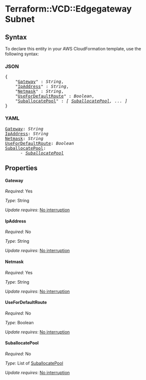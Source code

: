# Terraform::VCD::Edgegateway Subnet

## Syntax

To declare this entity in your AWS CloudFormation template, use the following syntax:

### JSON

<pre>
{
    "<a href="#gateway" title="Gateway">Gateway</a>" : <i>String</i>,
    "<a href="#ipaddress" title="IpAddress">IpAddress</a>" : <i>String</i>,
    "<a href="#netmask" title="Netmask">Netmask</a>" : <i>String</i>,
    "<a href="#usefordefaultroute" title="UseForDefaultRoute">UseForDefaultRoute</a>" : <i>Boolean</i>,
    "<a href="#suballocatepool" title="SuballocatePool">SuballocatePool</a>" : <i>[ <a href="subnet-suballocatepool.md">SuballocatePool</a>, ... ]</i>
}
</pre>

### YAML

<pre>
<a href="#gateway" title="Gateway">Gateway</a>: <i>String</i>
<a href="#ipaddress" title="IpAddress">IpAddress</a>: <i>String</i>
<a href="#netmask" title="Netmask">Netmask</a>: <i>String</i>
<a href="#usefordefaultroute" title="UseForDefaultRoute">UseForDefaultRoute</a>: <i>Boolean</i>
<a href="#suballocatepool" title="SuballocatePool">SuballocatePool</a>: <i>
      - <a href="subnet-suballocatepool.md">SuballocatePool</a></i>
</pre>

## Properties

#### Gateway

_Required_: Yes

_Type_: String

_Update requires_: [No interruption](https://docs.aws.amazon.com/AWSCloudFormation/latest/UserGuide/using-cfn-updating-stacks-update-behaviors.html#update-no-interrupt)

#### IpAddress

_Required_: No

_Type_: String

_Update requires_: [No interruption](https://docs.aws.amazon.com/AWSCloudFormation/latest/UserGuide/using-cfn-updating-stacks-update-behaviors.html#update-no-interrupt)

#### Netmask

_Required_: Yes

_Type_: String

_Update requires_: [No interruption](https://docs.aws.amazon.com/AWSCloudFormation/latest/UserGuide/using-cfn-updating-stacks-update-behaviors.html#update-no-interrupt)

#### UseForDefaultRoute

_Required_: No

_Type_: Boolean

_Update requires_: [No interruption](https://docs.aws.amazon.com/AWSCloudFormation/latest/UserGuide/using-cfn-updating-stacks-update-behaviors.html#update-no-interrupt)

#### SuballocatePool

_Required_: No

_Type_: List of <a href="subnet-suballocatepool.md">SuballocatePool</a>

_Update requires_: [No interruption](https://docs.aws.amazon.com/AWSCloudFormation/latest/UserGuide/using-cfn-updating-stacks-update-behaviors.html#update-no-interrupt)

